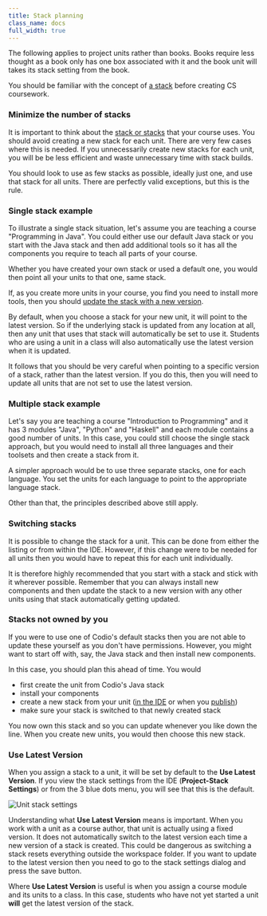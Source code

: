 ```yaml
---
title: Stack planning
class_name: docs
full_width: true
---
```


The following applies to project units rather than books. Books require less thought as a book only has one box associated with it and the book unit will takes its stack setting from the book.

You should be familiar with the concept of [a stack](/docs/project/stacks/stack-overview) before creating CS coursework.

### Minimize the number of stacks
It is important to think about the [stack or stacks](/docs/project/stacks/stack-overview) that your course uses. You should avoid creating a new stack for each unit. There are very few cases where this is needed. If you unnecessarily create new stacks for each unit, you will be be less efficient and waste unnecessary time with stack builds.

You should look to use as few stacks as possible, ideally just one, and use that stack for all units. There are perfectly valid exceptions, but this is the rule.

### Single stack example
To illustrate a single stack situation, let's assume you are teaching a course "Programming in Java". You could either use our default Java stack or you start with the Java stack and then add additional tools so it has all the components you require to teach all parts of your course. 

Whether you have created your own stack or used a default one, you would then point all your units to that one, same stack.

If, as you create more units in your course, you find you need to install more tools, then you should [update the stack with a new version](/docs/project/stacks/update). 

By default, when you choose a stack for your new unit, it will point to the latest version. So if the underlying stack is updated from any location at all, then any unit that uses that stack will automatically be set to use it. Students who are using a unit in a class will also automatically use the latest version when it is updated. 

It follows that you should be very careful when pointing to a specific version of a stack, rather than the latest version. If you do this, then you will need to update all units that are not set to use the latest version.


### Multiple stack example
Let's say you are teaching a course "Introduction to Programming" and it has 3 modules "Java", "Python" and "Haskell" and each module contains a good number of units. In this case, you could still choose the single stack approach, but you would need to install all three languages and their toolsets and then create a stack from it. 

A simpler approach would be to use three separate stacks, one for each language. You set the units for each language to point to the appropriate language stack.

Other than that, the principles described above still apply.

### Switching stacks
It is possible to change the stack for a unit. This can be done from either the listing or from within the IDE. However, if this change were to be needed for all units then you would have to repeat this for each unit individually.

It is therefore highly recommended that you start with a stack and stick with it wherever possible. Remember that you can always install new components and then update the stack to a new version with any other units using that stack automatically getting updated.

### Stacks not owned by you
If you were to use one of Codio's default stacks then you are not able to update these yourself as you don't have permissions. However, you might want to start off with, say, the Java stack and then install new components.

In this case, you should plan this ahead of time. You would 

- first create the unit from Codio's Java stack
- install your components
- create a new stack from your unit ([in the IDE](/docs/project/stacks/update#stackide) or when you [publish](/docs/courses/units/publish)) 
- make sure your stack is switched to that newly created stack

You now own this stack and so you can update whenever you like down the line. When you create new units, you would then choose this new stack.

### Use Latest Version
When you assign a stack to a unit, it will be set by default to the **Use Latest Version**. If you view the stack settings from the IDE (**Project-Stack Settings**) or from the 3 blue dots menu, you will see that this is the default. 

<img alt="Unit stack settings" src="/img/docs/stacksettings.png" class="simple"/>

Understanding what **Use Latest Version** means is important. When you work with a unit as a course author, that unit is actually using a fixed version. It does not automatically switch to the latest version each time a new version of a stack is created. This could be dangerous as switching a stack resets everything outside the workspace folder. If you want to update to the latest version then you need to go to the stack settings dialog and press the save button. 

Where **Use Latest Version** is useful is when you assign a course module and its units to a class. In this case, students who have not yet started a unit **will** get the latest version of the stack.